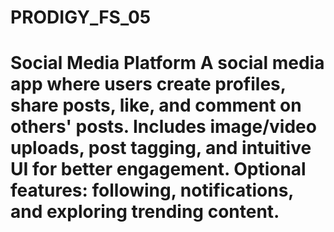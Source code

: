 # PRODIGY_FS_05
# Social Media Platform  A social media app where users create profiles, share posts, like, and comment on others' posts. Includes image/video uploads, post tagging, and intuitive UI for better engagement. Optional features: following, notifications, and exploring trending content.
